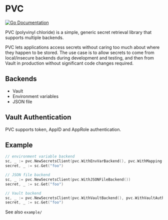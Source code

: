 # PVC
[![Go Documentation](http://img.shields.io/badge/go-documentation-blue.svg?style=flat-square)][godocs]

[godocs]: https://godoc.org/github.com/dollarshaveclub/pvc

PVC (polyvinyl chloride) is a simple, generic secret retrieval library that supports
multiple backends.

PVC lets applications access secrets without caring too much about where they
happen to be stored. The use case is to allow secrets to come from local/insecure
backends during development and testing, and then from Vault in production without
significant code changes required.

## Backends

- Vault
- Environment variables
- JSON file

## Vault Authentication

PVC supports token, AppID and AppRole authentication.

## Example

```go
// environment variable backend
sc, _ := pvc.NewSecretsClient(pvc.WithEnvVarBackend(), pvc.WithMapping("SECRET_MYAPP_{{ .ID }}"))
secret, _ := sc.Get("foo")

// JSON file backend
sc, _ := pvc.NewSecretsClient(pvc.WithJSONFileBackend())
secret, _ := sc.Get("foo")

// Vault backend
sc, _ := pvc.NewSecretsClient(pvc.WithVaultBackend(), pvc.WithVaultAuthentication(pvc.Token), pvc.WithVaultToken(vaultToken), pvc.WithVaultHost(vaultHost), pvc.WithMapping("secret/development/{{ .ID }}"))
secret, _ := sc.Get("foo")
```

See also `example/`
